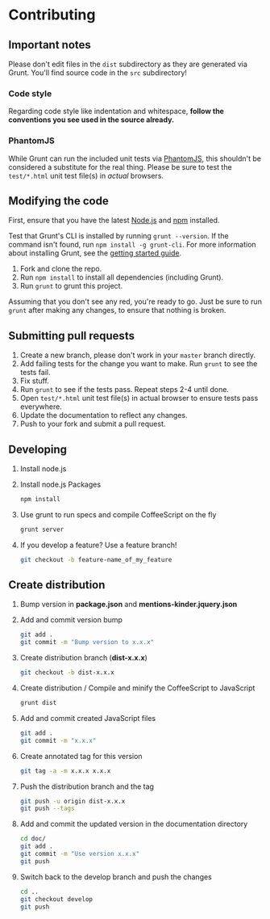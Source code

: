 # Contributing

## Important notes
Please don't edit files in the `dist` subdirectory as they are generated via Grunt. You'll find source code in the `src` subdirectory!

### Code style
Regarding code style like indentation and whitespace, **follow the conventions you see used in the source already.**

### PhantomJS
While Grunt can run the included unit tests via [PhantomJS](http://phantomjs.org/), this shouldn't be considered a substitute for the real thing. Please be sure to test the `test/*.html` unit test file(s) in _actual_ browsers.

## Modifying the code
First, ensure that you have the latest [Node.js](http://nodejs.org/) and [npm](http://npmjs.org/) installed.

Test that Grunt's CLI is installed by running `grunt --version`.  If the command isn't found, run `npm install -g grunt-cli`.  For more information about installing Grunt, see the [getting started guide](http://gruntjs.com/getting-started).

1. Fork and clone the repo.
1. Run `npm install` to install all dependencies (including Grunt).
1. Run `grunt` to grunt this project.

Assuming that you don't see any red, you're ready to go. Just be sure to run `grunt` after making any changes, to ensure that nothing is broken.

## Submitting pull requests

1. Create a new branch, please don't work in your `master` branch directly.
1. Add failing tests for the change you want to make. Run `grunt` to see the tests fail.
1. Fix stuff.
1. Run `grunt` to see if the tests pass. Repeat steps 2-4 until done.
1. Open `test/*.html` unit test file(s) in actual browser to ensure tests pass everywhere.
1. Update the documentation to reflect any changes.
1. Push to your fork and submit a pull request.

## Developing
1.  Install node.js
2.  Install node.js Packages

    ```bash
    npm install
    ```
3.  Use grunt to run specs and compile CoffeeScript on the fly

    ```bash
    grunt server
    ```
4. If you develop a feature? Use a feature branch!

    ```bash
    git checkout -b feature-name_of_my_feature
    ```

## Create distribution
1.  Bump version in **package.json** and **mentions-kinder.jquery.json**
2.  Add and commit version bump

    ```bash
    git add .
    git commit -m "Bump version to x.x.x"
    ```
3.  Create distribution branch (__dist-x.x.x__)

    ```bash
    git checkout -b dist-x.x.x
    ```
4.  Create distribution / Compile and minify the CoffeeScript to JavaScript

    ```bash
    grunt dist
    ```
5.  Add and commit created JavaScript files

    ```bash
    git add .
    git commit -m "x.x.x"
    ```
6. Create annotated tag for this version

    ```bash
    git tag -a -m x.x.x x.x.x
    ```
7.  Push the distribution branch and the tag

    ```bash
    git push -u origin dist-x.x.x
    git push --tags
    ```
8.  Add and commit the updated version in the documentation directory

    ```bash
    cd doc/
    git add .
    git commit -m "Use version x.x.x"
    git push
    ```
9.  Switch back to the develop branch and push the changes

    ```bash
    cd ..
    git checkout develop
    git push
    ```
